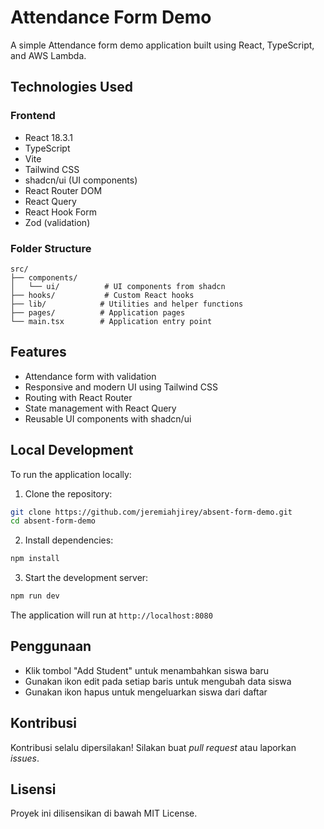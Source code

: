 # Attendance Form Demo

A simple Attendance form demo application built using React, TypeScript, and AWS Lambda.

## Technologies Used

### Frontend
- React 18.3.1
- TypeScript
- Vite
- Tailwind CSS
- shadcn/ui (UI components)
- React Router DOM
- React Query
- React Hook Form
- Zod (validation)

### Folder Structure

```
src/
├── components/
│   └── ui/          # UI components from shadcn
├── hooks/           # Custom React hooks
├── lib/            # Utilities and helper functions
├── pages/          # Application pages
└── main.tsx        # Application entry point
```

## Features

- Attendance form with validation
- Responsive and modern UI using Tailwind CSS
- Routing with React Router
- State management with React Query
- Reusable UI components with shadcn/ui

## Local Development

To run the application locally:

1. Clone the repository:
```bash
git clone https://github.com/jeremiahjirey/absent-form-demo.git
cd absent-form-demo
```

2. Install dependencies:
```bash
npm install
```

3. Start the development server:
```bash
npm run dev
```

The application will run at `http://localhost:8080`

## Penggunaan

- Klik tombol "Add Student" untuk menambahkan siswa baru
- Gunakan ikon edit pada setiap baris untuk mengubah data siswa
- Gunakan ikon hapus untuk mengeluarkan siswa dari daftar

## Kontribusi

Kontribusi selalu dipersilakan! Silakan buat *pull request* atau laporkan *issues*.

## Lisensi

Proyek ini dilisensikan di bawah MIT License.
